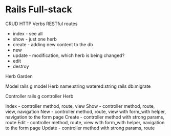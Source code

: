 # Rails Full-stack


CRUD
HTTP Verbs
RESTful routes
- index - see all
- show - just one herb
- create - adding new content to the db
- new
- update - modification, which herb is being changed?
- edit
- destroy

Herb Garden

Model
rails g model Herb name:string watered:string
rails db:migrate


Controller
rails g controller Herb


Index - controller method, route, view
Show - controller method, route, view, navigation
New - controller method, route, view with form_with helper, navigation to the form page
Create - controller method with strong params, route
Edit - controller method, route, view with form_with helper, navigation to the form page
Update - controller method with strong params, route
